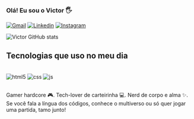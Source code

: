 ### Olá! Eu sou o Victor 🖐️

[![Gmail](https://img.shields.io/badge/Gmail-D14836?style=for-the-badge&logo=gmail&logoColor=white)](mailto:victorborro24@gmail.com)
[![Linkedin](https://img.shields.io/badge/LinkedIn-0077B5?style=for-the-badge&logo=linkedin&logoColor=white)](https://www.linkedin.com/in/victorborro24)
[![Instagram](https://img.shields.io/badge/Instagram-E4405F?style=for-the-badge&logo=instagram&logoColor=white)](https://instagram.com/victorborro24)



![Victor GitHub stats](https://github-readme-stats.vercel.app/api?username=victorborro24&show_icons=true&theme=radical&locale=pt-br)

## Tecnologias que uso no meu dia

<div style="display: inline_block"><br/>
  <img align="center" alt="html5" src="https://img.shields.io/badge/HTML5-E34F26?style=for-the-badge&logo=html5&logoColor=white"/>
  <img align="center" alt="css" src="https://img.shields.io/badge/css3-1572B6?style=for-the-badge&logo=css3&logoColor=white"/>
  <img align="center" alt="js" src="https://img.shields.io/badge/Javascript-F7DF1E?style=for-the-badge&logo=javascript&logoColor=white"/>
</div><br/>

Gamer hardcore 🎮. Tech-lover de carteirinha 💻. Nerd de corpo e alma ✨. Se você fala a língua dos códigos, conhece o multiverso ou só quer jogar uma partida, tamo junto!






